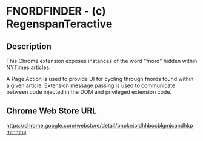 FNORDFINDER - (c) RegenspanTeractive
===========================================================

Description
----------

This Chrome extension exposes instances of the word "fnord" hidden within NYTimes articles.

A Page Action is used to provide UI for cycling through fnords found within a given article. Extension message passing is used to communicate between code injected in the DOM and privileged extension code.

Chrome Web Store URL
--------------------

https://chrome.google.com/webstore/detail/pnpknjpldhhbocblgmjcandhkpminmha
